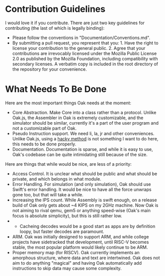 # Contribution Guidelines
I would love it if you contribute. There are just two key guidelines for contributing (the last of which is legally binding):

* Please follow the conventions in "Documentation/Conventions.md".
* By submitting a pull request, you represent that you: 1. Have the right to license your contribution to the general public. 2. Agree that your contributions are irrevocably licensed under the Mozilla Public License 2.0 as published by the Mozilla Foundation, including compatibility with secondary licenses. A verbatim copy is included in the root directory of the repository for your convenience.

# What Needs To Be Done
Here are the most important things Oak needs at the moment:
* Core Abstraction. Make Core into a class rather than a protocol. Unlike Oak.js, the Assembler in Oak is extremely customizable, and the simulator should be similar, currently it's a part of the user program and not a customizable part of Oak.
* Pseudo Instruction support. We need li, la, jr and other conveniences. Unlike Oak.js, using a [hacky method](https://github.com/Skyus/Oak.js/blob/master/Sources/RISCV.ts#L915) is not something I want to do here, this needs to be done properly.
* Documentation. Documentation is sparse, and while it is easy to use, Oak's codebase can be quite intimidating still because of the size.

Here are things that while would be nice, are less of a priority:
* Access Control. It is unclear what should be public and what should be private, and which belongs in what module.
* Error Handling. For simulation (and only simulation), Oak should use Swift's error handling. It would be nice to have all the force unwraps gone too, but that will take a while.
* Increasing the IPS count. While Assembly is swift enough, on a release build of Oak only gets about ~4 KIPS on my 2GHz machine. Now Oak is not aiming to rival qemu, gem5 or anything speed-wise (Oak's main focus is absolute simplicity), but this is still rather low.
* * Cacheing decodes would be a good start as apps are by definition loopy, but faster decodes are paramount.
* ARM. Oak was initially designed to support ARM, and while college projects have sidetracked that development, until RISC-V becomes stable, the most popular platform would likely continue to be ARM.
* Proper memory map (for RISCV). Oak currently implements an amorphous structure, where data and text are intertwined. Oak does not aim to do anything "magical" and having Oak automatically add instructions to skip data may cause some complexity.